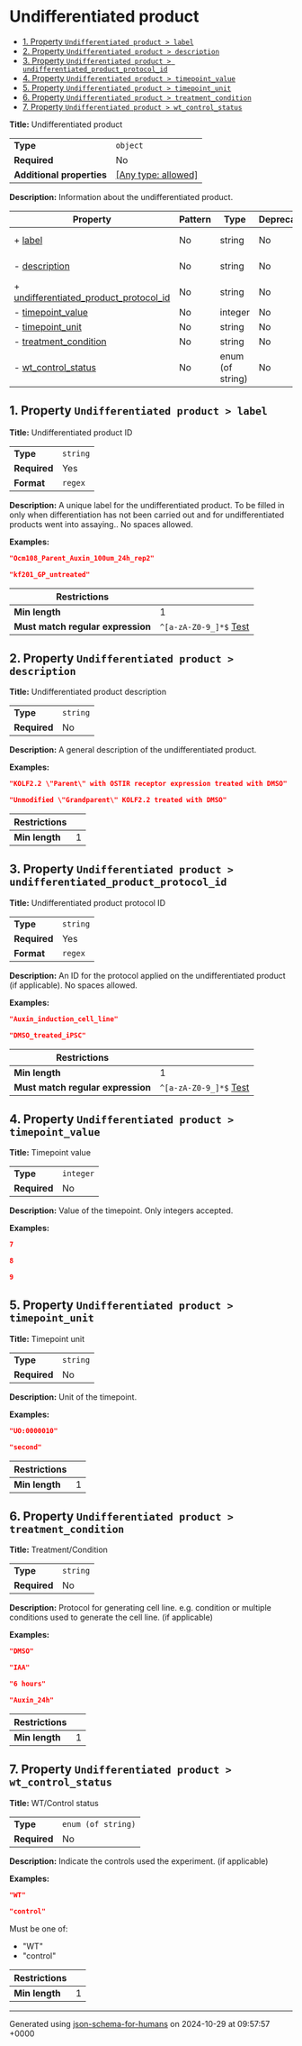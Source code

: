 # Undifferentiated product

- [1. Property `Undifferentiated product > label`](#label)
- [2. Property `Undifferentiated product > description`](#description)
- [3. Property `Undifferentiated product > undifferentiated_product_protocol_id`](#undifferentiated_product_protocol_id)
- [4. Property `Undifferentiated product > timepoint_value`](#timepoint_value)
- [5. Property `Undifferentiated product > timepoint_unit`](#timepoint_unit)
- [6. Property `Undifferentiated product > treatment_condition`](#treatment_condition)
- [7. Property `Undifferentiated product > wt_control_status`](#wt_control_status)

**Title:** Undifferentiated product

|                           |                                                                           |
| ------------------------- | ------------------------------------------------------------------------- |
| **Type**                  | `object`                                                                  |
| **Required**              | No                                                                        |
| **Additional properties** | [[Any type: allowed]](# "Additional Properties of any type are allowed.") |

**Description:** Information about the undifferentiated product.

| Property                                                                         | Pattern | Type             | Deprecated | Definition | Title/Description                    |
| -------------------------------------------------------------------------------- | ------- | ---------------- | ---------- | ---------- | ------------------------------------ |
| + [label](#label )                                                               | No      | string           | No         | -          | Undifferentiated product ID          |
| - [description](#description )                                                   | No      | string           | No         | -          | Undifferentiated product description |
| + [undifferentiated_product_protocol_id](#undifferentiated_product_protocol_id ) | No      | string           | No         | -          | Undifferentiated product protocol ID |
| - [timepoint_value](#timepoint_value )                                           | No      | integer          | No         | -          | Timepoint value                      |
| - [timepoint_unit](#timepoint_unit )                                             | No      | string           | No         | -          | Timepoint unit                       |
| - [treatment_condition](#treatment_condition )                                   | No      | string           | No         | -          | Treatment/Condition                  |
| - [wt_control_status](#wt_control_status )                                       | No      | enum (of string) | No         | -          | WT/Control status                    |

## <a name="label"></a>1. Property `Undifferentiated product > label`

**Title:** Undifferentiated product ID

|              |          |
| ------------ | -------- |
| **Type**     | `string` |
| **Required** | Yes      |
| **Format**   | `regex`  |

**Description:** A unique label for the undifferentiated product. To be filled in only when differentiation has not been carried out and for undifferentiated products went into assaying.. No spaces allowed.

**Examples:** 

```json
"Ocm108_Parent_Auxin_100um_24h_rep2"
```

```json
"kf201_GP_untreated"
```

| Restrictions                      |                                                                                                                                         |
| --------------------------------- | --------------------------------------------------------------------------------------------------------------------------------------- |
| **Min length**                    | 1                                                                                                                                       |
| **Must match regular expression** | ```^[a-zA-Z0-9_]*$``` [Test](https://regex101.com/?regex=%5E%5Ba-zA-Z0-9_%5D%2A%24&testString=%22Ocm108_Parent_Auxin_100um_24h_rep2%22) |

## <a name="description"></a>2. Property `Undifferentiated product > description`

**Title:** Undifferentiated product description

|              |          |
| ------------ | -------- |
| **Type**     | `string` |
| **Required** | No       |

**Description:** A general description of the undifferentiated product.

**Examples:** 

```json
"KOLF2.2 \"Parent\" with OSTIR receptor expression treated with DMSO"
```

```json
"Unmodified \"Grandparent\" KOLF2.2 treated with DMSO"
```

| Restrictions   |   |
| -------------- | - |
| **Min length** | 1 |

## <a name="undifferentiated_product_protocol_id"></a>3. Property `Undifferentiated product > undifferentiated_product_protocol_id`

**Title:** Undifferentiated product protocol ID

|              |          |
| ------------ | -------- |
| **Type**     | `string` |
| **Required** | Yes      |
| **Format**   | `regex`  |

**Description:** An ID for the protocol applied on the undifferentiated product (if applicable). No spaces allowed.

**Examples:** 

```json
"Auxin_induction_cell_line"
```

```json
"DMSO_treated_iPSC"
```

| Restrictions                      |                                                                                                                                |
| --------------------------------- | ------------------------------------------------------------------------------------------------------------------------------ |
| **Min length**                    | 1                                                                                                                              |
| **Must match regular expression** | ```^[a-zA-Z0-9_]*$``` [Test](https://regex101.com/?regex=%5E%5Ba-zA-Z0-9_%5D%2A%24&testString=%22Auxin_induction_cell_line%22) |

## <a name="timepoint_value"></a>4. Property `Undifferentiated product > timepoint_value`

**Title:** Timepoint value

|              |           |
| ------------ | --------- |
| **Type**     | `integer` |
| **Required** | No        |

**Description:** Value of the timepoint. Only integers accepted.

**Examples:** 

```json
7
```

```json
8
```

```json
9
```

## <a name="timepoint_unit"></a>5. Property `Undifferentiated product > timepoint_unit`

**Title:** Timepoint unit

|              |          |
| ------------ | -------- |
| **Type**     | `string` |
| **Required** | No       |

**Description:** Unit of the timepoint.

**Examples:** 

```json
"UO:0000010"
```

```json
"second"
```

| Restrictions   |   |
| -------------- | - |
| **Min length** | 1 |

## <a name="treatment_condition"></a>6. Property `Undifferentiated product > treatment_condition`

**Title:** Treatment/Condition

|              |          |
| ------------ | -------- |
| **Type**     | `string` |
| **Required** | No       |

**Description:** Protocol for generating cell line. e.g. condition or multiple conditions used to generate the cell line. (if applicable)

**Examples:** 

```json
"DMSO"
```

```json
"IAA"
```

```json
"6 hours"
```

```json
"Auxin_24h"
```

| Restrictions   |   |
| -------------- | - |
| **Min length** | 1 |

## <a name="wt_control_status"></a>7. Property `Undifferentiated product > wt_control_status`

**Title:** WT/Control status

|              |                    |
| ------------ | ------------------ |
| **Type**     | `enum (of string)` |
| **Required** | No                 |

**Description:** Indicate the controls used the experiment. (if applicable)

**Examples:** 

```json
"WT"
```

```json
"control"
```

Must be one of:
* "WT"
* "control"

| Restrictions   |   |
| -------------- | - |
| **Min length** | 1 |

----------------------------------------------------------------------------------------------------------------------------
Generated using [json-schema-for-humans](https://github.com/coveooss/json-schema-for-humans) on 2024-10-29 at 09:57:57 +0000
